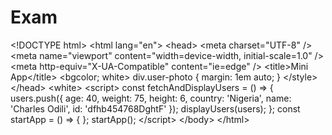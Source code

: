 # Exam
&lt;!DOCTYPE html> &lt;html lang="en">   &lt;head>               &lt;meta charset="UTF-8" />     &lt;meta name="viewport"            content="width=device-width, initial-scale=1.0" />     &lt;meta http-equiv="X-UA-Compatible" content="ie=edge" />      &lt;title>Mini App&lt;/title>      &lt;bgcolor; white>              div.user-photo {         margin: 1em auto;       }            &lt;/style>    &lt;/head>   &lt;white>          &lt;script>       const fetchAndDisplayUsers = () => {         users.push({           age: 40,           weight: 75,           height: 6,           country: 'Nigeria',           name: 'Charles Odili',           id: 'dfhb454768DghtF'         });          displayUsers(users);       };              const startApp = () => {                };        startApp();     &lt;/script>   &lt;/body> &lt;/html>
